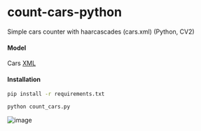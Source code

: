 # count-cars-python
Simple cars counter with haarcascades (cars.xml) (Python, CV2)

#### Model
Cars [XML](https://github.com/opencv/opencv/blob/master/data/haarcascades/haarcascade_car.xml)

#### Installation

```bash
pip install -r requirements.txt
```

```bash
python count_cars.py
```
![image](https://github.com/user-attachments/assets/f8118be0-8204-4769-9685-73bfcab37cb2)
